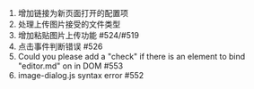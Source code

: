 1. 增加链接为新页面打开的配置项
2. 处理上传图片接受的文件类型
3. 增加粘贴图片上传功能 #524/#519
4. 点击事件判断错误 #526
5. Could you please add a "check" if there is an element to bind "editor.md" on in DOM #553
6. image-dialog.js syntax error #552
